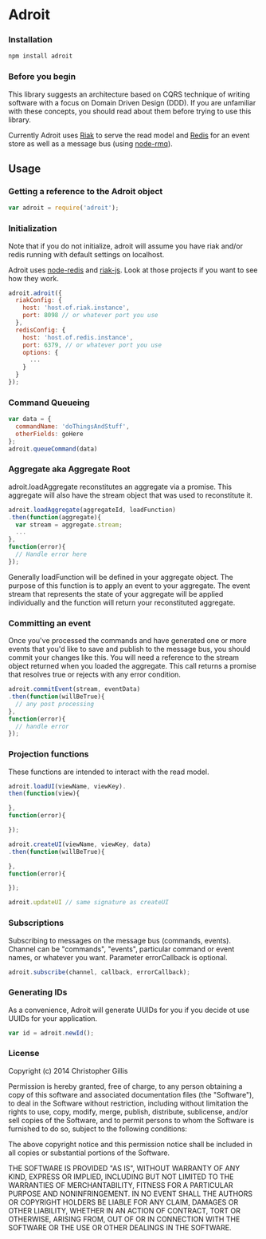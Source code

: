 # Adroit

### Installation
```bash
npm install adroit
```

### Before you begin
This library suggests an architecture based on CQRS technique of writing software with a focus on Domain Driven Design (DDD). If you are unfamiliar with these concepts, you should read about them before trying to use this library.

Currently Adroit uses [Riak](http://basho.com/riak/) to serve the read model and [Redis](http://redis.io/) for an event store as well as a message bus (using [node-rmq](https://github.com/z3roshot/node-rmq)).

## Usage

### Getting a reference to the Adroit object
```javascript
var adroit = require('adroit');
```

### Initialization
Note that if you do not initialize, adroit will assume you have riak and/or redis running with default settings on localhost.

Adroit uses [node-redis](https://github.com/mranney/node_redis) and [riak-js](https://github.com/mostlyserious/riak-js). Look at those projects if you want to see how they work.

```javascript
adroit.adroit({
  riakConfig: {
    host: 'host.of.riak.instance',
    port: 8098 // or whatever port you use
  },
  redisConfig: {
    host: 'host.of.redis.instance',
    port: 6379, // or whatever port you use
    options: {
      ...
    }
  }
});
```

### Command Queueing
```javascript
var data = {
  commandName: 'doThingsAndStuff',
  otherFields: goHere
};
adroit.queueCommand(data)
```

### Aggregate aka Aggregate Root
adroit.loadAggregate reconstitutes an aggregate via a promise. This aggregate will also have the stream object that was used to reconstitute it.

```javascript
adroit.loadAggregate(aggregateId, loadFunction)
.then(function(aggregate){
  var stream = aggregate.stream;
  ...
},
function(error){
  // Handle error here
});

```

Generally loadFunction will be defined in your aggregate object. The purpose of this function is to apply an event to your aggregate. The event stream that represents the state of your aggregate will be applied individually and the function will return your reconstituted aggregate.


### Committing an event
Once you've processed the commands and have generated one or more events that you'd like to save and publish to the message bus, you should commit your changes like this. You will need a reference to the stream object returned when you loaded the aggregate. This call returns a promise that resolves true or rejects with any error condition.

```javascript
adroit.commitEvent(stream, eventData)
.then(function(willBeTrue){
  // any post processing
},
function(error){
  // handle error
});
```

### Projection functions
These functions are intended to interact with the read model.

```javascript
adroit.loadUI(viewName, viewKey).
then(function(view){

},
function(error){

});

adroit.createUI(viewName, viewKey, data)
.then(function(willBeTrue){

},
function(error){

});

adroit.updateUI // same signature as createUI
```

### Subscriptions
Subscribing to messages on the message bus (commands, events). Channel can be "commands", "events", particular command or event names, or whatever you want. Parameter errorCallback is optional.

```javascript
adroit.subscribe(channel, callback, errorCallback);
```

### Generating IDs
As a convenience, Adroit will generate UUIDs for you if you decide ot use UUIDs for your application.

```javascript
var id = adroit.newId();
```

### License

Copyright (c) 2014 Christopher Gillis

Permission is hereby granted, free of charge, to any person obtaining a copy of this software and associated documentation files (the "Software"), to deal in the Software without restriction, including without limitation the rights to use, copy, modify, merge, publish, distribute, sublicense, and/or sell copies of the Software, and to permit persons to whom the Software is furnished to do so, subject to the following conditions:

The above copyright notice and this permission notice shall be included in all copies or substantial portions of the Software.

THE SOFTWARE IS PROVIDED "AS IS", WITHOUT WARRANTY OF ANY KIND, EXPRESS OR IMPLIED, INCLUDING BUT NOT LIMITED TO THE WARRANTIES OF MERCHANTABILITY, FITNESS FOR A PARTICULAR PURPOSE AND NONINFRINGEMENT. IN NO EVENT SHALL THE AUTHORS OR COPYRIGHT HOLDERS BE LIABLE FOR ANY CLAIM, DAMAGES OR OTHER LIABILITY, WHETHER IN AN ACTION OF CONTRACT, TORT OR OTHERWISE, ARISING FROM, OUT OF OR IN CONNECTION WITH THE SOFTWARE OR THE USE OR OTHER DEALINGS IN THE SOFTWARE.
